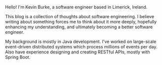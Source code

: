 Hello! I'm Kevin Burke, a software engineer based in Limerick, Ireland.

This blog is a collection of thoughts about software engineering. 
I believe writing about something forces me to think about it more deeply, hopefully enhancing my understanding, and ultimately becoming a better software engineer.

My background is mostly in Java development. I've worked on large-scale event-driven distributed systems which process millions of events per day. Also have experience designing and creating RESTful APIs, mostly with Spring Boot.
